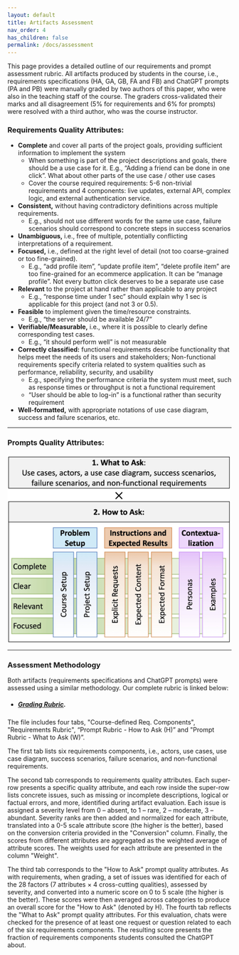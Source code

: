```yaml
---
layout: default
title: Artifacts Assessment 
nav_order: 4
has_children: false
permalink: /docs/assessment
---
```


This page provides a detailed outline of our requirements and prompt assessment rubric. All artifacts produced by students in the course, i.e., requirements
specifications (HA, GA, GB, FA and FB) and ChatGPT prompts (PA and PB) were manually graded by two authors of this paper, who were also in the teaching staff of the course.
The graders cross-validated their marks and all disagreement (5% for requirements and 6% for prompts) were resolved with a third author, who was the course instructor.


### Requirements Quality Attributes:

- **Complete** and cover all parts of the project goals, providing sufficient information to implement the system
    - When something is part of the project descriptions and goals, there should be a use case for it. E.g., “Adding a friend can be done in one click”. What about other parts of the use case / other use cases
    - Cover the course required requirements: 5-6 non-trivial requirements and 4 components: live updates, external API, complex logic, and external authentication service.
- **Consistent,** without having contradictory definitions across multiple requirements.
    - E.g., should not use different words for the same use case, failure scenarios should correspond to concrete steps in success scenarios
- **Unambiguous,** i.e., free of multiple, potentially conflicting interpretations of a requirement.
- **Focused,** i.e., defined at the right level of detail (not too coarse-grained or too fine-grained).
    - E.g., “add profile item”, “update profile item”, “delete profile item” are too fine-grained for an ecommerce application. It can be “manage profile”. Not every button click deserves to be a separate use case
- **Relevant** to the project at hand rather than applicable to any project
    - E.g., “response time under 1 sec” should explain why 1 sec is applicable for this project (and not 3 or 0.5).
- **Feasible** to implement given the time/resource constraints.
    - E.g., “the server should be available 24/7”
- **Verifiable/Measurable,** i.e., where it is possible to clearly define corresponding test cases.
    - E.g., “it should perform well” is not measurable
- **Correctly classified:** functional requirements describe functionality that helps meet the needs of its users and stakeholders; Non-functional requirements specify criteria related to system qualities such as performance, reliability, security, and usability
    - E.g., specifying the performance criteria the system must meet, such as response times or throughput is not a functional requirement
    - “User should be able to log-in” is a functional rather than security requirement
- **Well-formatted,** with appropriate notations of use case diagram, success and failure scenarios, etc.

---

### Prompts Quality Attributes:

<!-- ![image](../img/promptQuality.jpg) -->
<img src="../img/promptQuality.jpg" alt="prompts" width="500" height="422">

---

### Assessment Methodology

Both artifacts (requirements specifications and ChatGPT prompts) were assessed using a similar methodology. Our complete rubric is linked below: 

- ##### [Grading Rubric](data/RequirementsandPromptRubric.xlsx).

The file includes four tabs, "Course-defined Req. Components", "Requirements Rubric", “Prompt Rubric - How to Ask (H)” and "Prompt Rubric - What to Ask (W)”. 

The first tab lists six requirements components, i.e., actors, use cases, use case diagram, success scenarios, failure scenarios, and non-functional requirements. 

The second tab corresponds to requirements quality attributes. 
Each super-row presents a specific quality attribute,
and each row inside the super-row lists concrete issues, such as missing or incomplete descriptions, logical or factual errors, and more, identified during artifact evaluation.
Each issue is assigned a severity level from 0 – absent, to 1 – rare, 2 – moderate, 3 – abundant. Severity ranks are then added and normalized for each attribute,
translated into a 0-5 scale attribute score (the higher is the
better), based on the conversion criteria provided in the "Conversion" column. 
Finally, the scores from different attributes are aggregated as the weighted average of attribute scores.
The weights used for each attribute are presented in the column "Weight".

The third tab corresponds to the "How to Ask" prompt quality attributes. 
As with requirements, when grading, a set of issues was identified for each of the 28 factors (7 attributes × 4 cross-cutting qualities),
assessed by severity, and converted into a numeric score on 0 to 5 scale (the higher is the better). These scores were then averaged across categories to produce an overall score for the "How to Ask" (denoted by H).
The fourth tab reflects the "What to Ask" prompt quality attributes. For this evaluation, chats were checked for the presence of at least one request or question related to each of the six requirements components. The resulting score presents the fraction of requirements components students consulted the ChatGPT about.